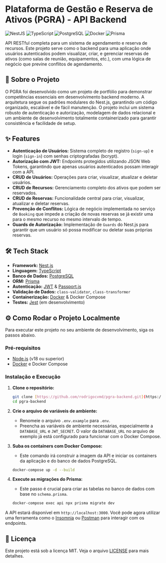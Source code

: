 # Plataforma de Gestão e Reserva de Ativos (PGRA) - API Backend

![NestJS](https://img.shields.io/badge/NestJS-E0234E?style=for-the-badge&logo=nestjs&logoColor=white)
![TypeScript](https://img.shields.io/badge/TypeScript-3178C6?style=for-the-badge&logo=typescript&logoColor=white)
![PostgreSQL](https://img.shields.io/badge/PostgreSQL-4169E1?style=for-the-badge&logo=postgresql&logoColor=white)
![Docker](https://img.shields.io/badge/Docker-2496ED?style=for-the-badge&logo=docker&logoColor=white)
![Prisma](https://img.shields.io/badge/Prisma-2D3748?style=for-the-badge&logo=prisma&logoColor=white)

API RESTful completa para um sistema de agendamento e reserva de recursos. Este projeto serve como o backend para uma aplicação onde usuários autenticados podem visualizar, criar, e gerenciar reservas de ativos (como salas de reunião, equipamentos, etc.), com uma lógica de negócio que previne conflitos de agendamento.

## 🚀 Sobre o Projeto

O PGRA foi desenvolvido como um projeto de portfólio para demonstrar competências essenciais em desenvolvimento backend moderno. A arquitetura segue os padrões modulares do Nest.js, garantindo um código organizado, escalável e de fácil manutenção. O projeto inclui um sistema robusto de autenticação e autorização, modelagem de dados relacional e um ambiente de desenvolvimento totalmente containerizado para garantir consistência e facilidade de setup.

## ✨ Features

* **Autenticação de Usuários:** Sistema completo de registro (`sign-up`) e login (`sign-in`) com senhas criptografadas (bcrypt).
* **Autorização com JWT:** Endpoints protegidos utilizando JSON Web Tokens, garantindo que apenas usuários autenticados possam interagir com a API.
* **CRUD de Usuários:** Operações para criar, visualizar, atualizar e deletar usuários.
* **CRUD de Recursos:** Gerenciamento completo dos ativos que podem ser reservados.
* **CRUD de Reservas:** Funcionalidade central para criar, visualizar, atualizar e deletar reservas.
* **Prevenção de Conflitos:** Lógica de negócio implementada no serviço de `Booking` que impede a criação de novas reservas se já existir uma para o mesmo recurso no mesmo intervalo de tempo.
* **Guards de Autorização:** Implementação de `Guards` do Nest.js para garantir que um usuário só possa modificar ou deletar suas próprias reservas.

## 🛠️ Tech Stack

* **Framework:** [Nest.js](https://nestjs.com/)
* **Linguagem:** [TypeScript](https://www.typescriptlang.org/)
* **Banco de Dados:** [PostgreSQL](https://www.postgresql.org/)
* **ORM:** [Prisma](https://www.prisma.io/)
* **Autenticação:** [JWT](https://jwt.io/) & [Passport.js](http://www.passportjs.org/)
* **Validação de Dados:** `class-validator`, `class-transformer`
* **Containerização:** [Docker](https://www.docker.com/) & Docker Compose
* **Testes:** [Jest](https://jestjs.io/) (em desenvolvimento)

## ⚙️ Como Rodar o Projeto Localmente

Para executar este projeto no seu ambiente de desenvolvimento, siga os passos abaixo.

### Pré-requisitos

* [Node.js](https://nodejs.org/en/) (v18 ou superior)
* [Docker](https://www.docker.com/products/docker-desktop/) e Docker Compose

### Instalação e Execução

1.  **Clone o repositório:**
    ```bash
    git clone [https://github.com/rodrigocvmd/pgra-backend.git](https://github.com/rodrigocvmd/pgra-backend.git)
    cd pgra-backend
    ```

2.  **Crie o arquivo de variáveis de ambiente:**
    * Renomeie o arquivo `.env.example` para `.env`.
    * Preencha as variáveis de ambiente necessárias, especialmente a `DATABASE_URL` e `JWT_SECRET`. O valor da `DATABASE_URL` no arquivo de exemplo já está configurado para funcionar com o Docker Compose.

3.  **Suba os containers com Docker Compose:**
    * Este comando irá construir a imagem da API e iniciar os containers da aplicação e do banco de dados PostgreSQL.
    ```bash
    docker-compose up -d --build
    ```

4.  **Execute as migrações do Prisma:**
    * Este passo é crucial para criar as tabelas no banco de dados com base no `schema.prisma`.
    ```bash
    docker-compose exec api npx prisma migrate dev
    ```

A API estará disponível em `http://localhost:3000`. Você pode agora utilizar uma ferramenta como o [Insomnia](https://insomnia.rest/) ou [Postman](https://www.postman.com/) para interagir com os endpoints.

## 📄 Licença

Este projeto está sob a licença MIT. Veja o arquivo [LICENSE](LICENSE.md) para mais detalhes.